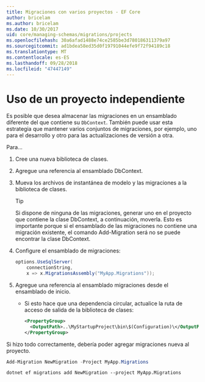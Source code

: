 ```yaml
---
title: Migraciones con varios proyectos - EF Core
author: bricelam
ms.author: bricelam
ms.date: 10/30/2017
uid: core/managing-schemas/migrations/projects
ms.openlocfilehash: 30a6afad1488e74ce2585be3d780186311379a97
ms.sourcegitcommit: ad1bdea58ed35d0f19791044efe9f72f94189c18
ms.translationtype: MT
ms.contentlocale: es-ES
ms.lasthandoff: 09/28/2018
ms.locfileid: "47447149"
---
```

<a name="using-a-separate-project"></a>Uso de un proyecto independiente
========================
Es posible que desea almacenar las migraciones en un ensamblado diferente del que contiene su `DbContext`. También puede usar esta estrategia que mantener varios conjuntos de migraciones, por ejemplo, uno para el desarrollo y otro para las actualizaciones de versión a otra.

Para...

1. Cree una nueva biblioteca de clases.

2. Agregue una referencia al ensamblado DbContext.

3. Mueva los archivos de instantánea de modelo y las migraciones a la biblioteca de clases.
   > [!TIP]
   > Si dispone de ninguna de las migraciones, generar uno en el proyecto que contiene la clase DbContext, a continuación, moverla. Esto es importante porque si el ensamblado de las migraciones no contiene una migración existente, el comando Add-Migration será no se puede encontrar la clase DbContext.

4. Configure el ensamblado de migraciones:

   ``` csharp
   options.UseSqlServer(
       connectionString,
       x => x.MigrationsAssembly("MyApp.Migrations"));
   ```

5. Agregue una referencia al ensamblado migraciones desde el ensamblado de inicio.
   * Si esto hace que una dependencia circular, actualice la ruta de acceso de salida de la biblioteca de clases:

     ``` xml
     <PropertyGroup>
       <OutputPath>..\MyStartupProject\bin\$(Configuration)\</OutputPath>
     </PropertyGroup>
     ```

Si hizo todo correctamente, debería poder agregar migraciones nueva al proyecto.

``` powershell
Add-Migration NewMigration -Project MyApp.Migrations
```
``` Console
dotnet ef migrations add NewMigration --project MyApp.Migrations
```
